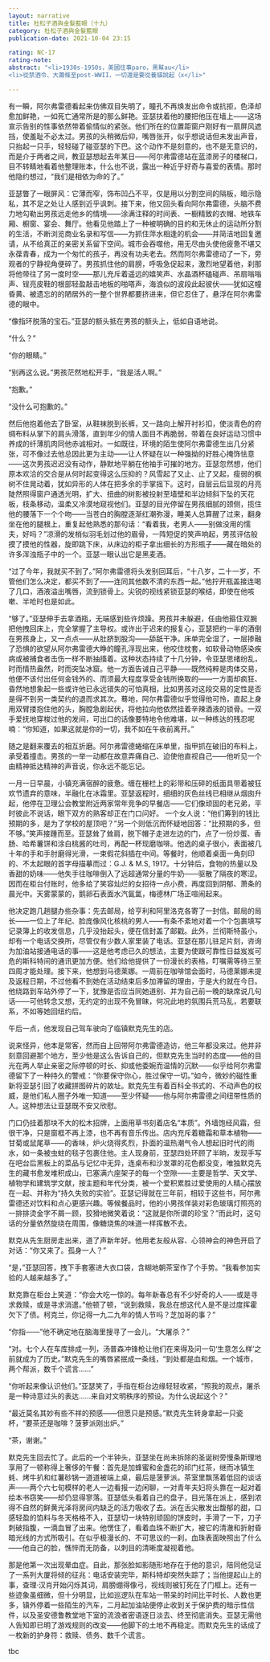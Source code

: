 ```yaml
---
layout: narrative
title: 杜松子酒與金髮藍眼（十九）
category: 杜松子酒與金髮藍眼
publication-date: 2021-10-04 23:15

rating: NC-17
rating-note:
abstract: "<li>1930s-1950s，美國往事paro，黑幫au</li>
<li>從禁酒令、大蕭條至post-WWII，一切還是要從養貓說起（x</li>"

---
```


有一瞬，阿尔弗雷德看起来仿佛双目失明了，瞳孔不再焕发出命令或抗拒，色泽却愈加鲜艳，一如死亡通常所是的那么鲜艳。亚瑟扶着他的腰把他压在墙上——这场宣示告别的性事依然带着偷情似的紧张。他们所在的位置距窗户刚好有一扇屏风遮挡，使羞耻不必太过。男孩的头稍微后仰，嘴唇张开，似乎想说话但未发出声音，只抬起一只手，轻轻碰了碰亚瑟的下巴。这个动作不是刻意的，也不是无意识的，而是介于两者之间，教亚瑟想起去年某日——阿尔弗雷德站在蓝漆房子的楼梯口，目不转睛地看着他整理账本，什么也不说，露出一种近乎好奇与喜爱的表情。那时他隐约想过，“我们是相依为命的了。”

亚瑟瞥了一眼屏风：它薄而窄，饰布凹凸不平，仅是用以分割空间的隔板，暗示隐私，其不足之处让人感到近乎讽刺。接下来，他又回头看向阿尔弗雷德，头脑不费力地勾勒出男孩远走他乡的情境——涂满注释的时间表、一橱精致的衣帽、地铁车厢、橱窗、宴会、舞厅。他看见他踏上了一种被明确的目的和无休止的运动所分割的生活，不断浏览商业名录和写信——为抓住萍水相逢的机会——并简洁地回复邀请，从不给真正的亲密关系留下空间。城市会吞噬他，用无尽由头使他疲惫不堪又永葆青春，成为一个匆忙的孩子，再没有功夫老去。然而阿尔弗雷德动了一下，旁观者的宁静视角便碎了。男孩抓住他的肩膀，呼吸急促起来，激烈地望着他，刹那将他带往了另一度时空——那儿充斥着遥远的嬉笑声、水晶酒杯磕碰声、吊扇嗡嗡声、锃亮皮鞋的根部轻盈敲击地板的啪嗒声，海浪似的波段此起彼伏——犹如这幢昏黄、被遗忘的的陋居外的一整个世界都要挤进来，但它忍住了，悬浮在阿尔弗雷德的眼中。

“像指环脱落的宝石。”亚瑟的额头抵在男孩的额头上，低如自语地说。

“什么？”

“你的眼睛。”

“别再这么说。”男孩茫然地松开手，“我是活人啊。”

“抱歉。”

“没什么可抱歉的。”

然后他抱着他去了卧室，从鞋袜脱到长裤，又一路向上解开衬衫扣，使淡青色的府绸布料从掌下的肩头滑落，直到年少的情人面目不再脆弱，带着在良好运动习惯中养成的纤薄肌肉同他赤诚相对。一如既往，环境的陌生使阿尔弗雷德生出几分紧张，可不像过去他总因此更为主动——让人怀疑在以一种强拗的好胜心掩饰怯意——这次男孩迟迟没有动作，静默地平躺在他袖手可摧的地方。亚瑟忽然想，他们原本欢洽的交合是从何时起变得这么压抑的？风雪起了又止、止了又起，瘦弱的枫树不住晃动着，犹如异形的人体在把多余的手掌摇下。这时，自层云后显现的月亮陡然照得窗户通透光明，扩大、扭曲的树影被投射至墙壁和半边倾斜下坠的天花板，枝条移动，温柔又冷漠地窥视他们。亚瑟的目光停留在男孩细腻的颈侧，揽住他的腰落下一个个吻——当苍白的胸膛逐渐红潮弥漫，睡美人总算醒了过来，翻身坐在他的腿根上，重复起他熟悉的那句话：“看着我，老男人——别做没用的懦夫，好吗？”凉滑的发梢似羽毛划过他的眉骨，一阵短促的笑声响起，男孩评估般摸了摸他的性器，旋即跳下床，从床边的柜子拿出细长的方形瓶子——藏在暗处的许多浑浊瓶子中的一个。亚瑟一眼认出它是黑麦酒。

“过了今年，我就买不到了。”阿尔弗雷德将头发别回耳后，“十八岁，二十一岁，不管他们怎么决定，都买不到了——连同其他数不清的东西一起。”他拧开瓶盖接连喝了几口，酒液溢出嘴唇，流到锁骨上。尖锐的视线紧锁亚瑟的喉结，即使在他咳嗽、半呛时也是如此。

“够了。”亚瑟伸手去拿酒瓶，无端感到些许烦躁。男孩并未躲避，任由他箍住双腕把他拽回床上，完全掌握了主导权。或许出于迟来的报复心，亚瑟把约一半的酒倒在男孩身上，又一点点——从肚脐到股沟——舔舐干净。床单完全湿了，一层掺融了恐惧的欲望从阿尔弗雷德大睁的瞳孔浮现出来，他咬住枕套，如软骨动物感染疾病或被捕食者击伤一样不断抽搐着。这种状态持续了十几分钟，令亚瑟思绪纷乱，时而情热盎然，时而突坠冰窟。他一方面告诫自己平静——既然纯粹是肉体交易，他便不该付出任何金钱外的、而须最大程度享受金钱所换取的——一方面却疯狂、昏然地想象起一些或许他已永远错失的可怕真相，比如男孩对这段交易的定性是否是得不到另一类契约的退而求其次。蓦地，阿尔弗雷德似乎觉得他可怜，直起上身用双臂搂抱住他的头，胸膛急剧起伏，将他拉向他依然挂着辛辣酒液的锁骨。一双手爱抚地穿梭过他的发间，可出口的话像要特地令他难堪，以一种练达的残忍呢喃：“你知道，如果这就是你的一切，我不如在午夜前离开。”

随之是翻来覆去的相互折磨。阿尔弗雷德蜷缩在床单里，指甲抓在破旧的布料上，承受着撞击。男孩的一举一动都在故意弄痛自己、迫使他直视自己——他听见一个由精神抵达精神的声音说，你永远不能忘记。

一月一日早晨，小镇充满宿醉的疲惫。缠在栅栏上的彩带和压碎的纸面具带着被狂欢节遗弃的意味，半融化在冰霜里。亚瑟返程时，细细的灰色丝线已相继从烟囱升起，他停在卫理公会教堂附近两家常年竞争的早餐店——它们像顽固的老兄弟，平时彼此不说话，眼下双方的熟客却正在门口问好。 一个女人说：“他们筹到的钱比预期的多，是为了学校的屋顶吧？”另一个则低沉而怀疑地回答：“比预期的多，但不够。”笑声接踵而至。亚瑟耸了耸肩，脱下帽子走进左边的门，点了一份炒蛋、香肠、哈希薯饼和涂白桃酱的吐司，再配一杯现磨咖啡。他选的桌子很小，表面被几十年的手和手肘磨得光滑，一束假花斜插在中间。等餐时，他顺着桌面一角刻印的、不太起眼的首字母描摹而过：G.J. & M.S, 1917。十分钟后，食物的热量以及香甜的奶味——他失手往咖啡倒入了远超通常分量的牛奶——驱散了隔夜的寒涩。因而在柜台付账时，他多给了笑容灿烂的女招待一点小费，再度回到阴郁、萧条的晨光中。天雾蒙蒙的，鹅卵石表面水汽氤氲，梅德林广场正喧闹起来。

他决定跑几趟腿办些杂事：先去邮局，给亨利和阿里洛克各寄了一封信。邮局的局长——一位上了年纪、脸庞像风化核桃的男人——有条不紊地对着一个个包裹填写记录簿上的收发信息，几乎没抬起头，便在信封盖了邮戳。此外，兰彻斯特虽小，却有一个电话交换所，尽管仅有少数人家里装了电话。亚瑟在那儿驻足片刻，咨询为加油站接通电话的事——这是他考虑已久的想法，主要为使跟可靠性日益岌岌可危的斯科特间的通讯更加方便。他们给他提供了一份漫长的表格，叮嘱需等待三至四周才能处理。接下来，他想到马德莱娜。一周前在咖啡馆会面时，马德莱娜未提及返程日期，不过他看不到她在活动结束后多加滞留的理由，于是大约就在今日。他绕路到车站外停了一下，犹豫是否应当同她道别、并为自己前一晚的缺席说几句话——可他转念又想，无约定的出现不免冒昧，何况此地的氛围兵荒马乱，若要联系，不如等她回纽约后。

午后一点，他发现自己驾车驶向了临镇默克先生的店。

说来怪异，他本是常客，然而自上回带阿尔弗雷德造访，他三年都没来过。他并非刻意回避那个地方，至少他是这么告诉自己的，但默克先生当时的态度——他的目光在两人举止亲密之际停顿的时长、抑或他委婉而温情的沉默——似乎给阿尔弗雷德留下了一种持久的警戒：“你要保守你心，胜过保守一切。”如今，微妙的磁性重新将亚瑟引回了收藏拼图碎片的故址。默克先生有着百科全书式的、不动声色的权威，是他们私人圈子外唯一知道——至少怀疑——他与阿尔弗雷德之间纽带性质的人。这种想法让亚瑟既不安又欣慰。 

门口仍挂着那块不大的松木招牌，上面用草书刻着店名“本质”。外墙饱经风霜，但很干净，只是窗框不再上漆，也不再有音乐传出。店内充斥着糖霜和草本植物——甘菊或鼠尾草——的香味，炉火烧得炙烈，扑面的温热潮气令人想起旧时代的雨水，如一条被虫蛀的毯子包裹住他。主人现身前，亚瑟四处环顾了半晌，发现手写在吧台后黑板上的菜品与记忆中无异，连桌布和沙发罩的花色都没变，唯独默克先生的藏书愈发堆积成山，已塞满六座架子的每一个空隙——主要是哲学、天文学、植物学和建筑学文献，按主题和年代分类，被一个爱积累胜过爱使用的人精心摆放在一起、并称为“持久失败的实验”。亚瑟记得就在三年前，相较于这些书，阿尔弗雷德还对饮料和点心更感兴趣。等候餐品时，他的小男孩佯装对彩色玻璃灯照亮的一排排烫金字不屑一顾，狡猾地微笑着说：“这就是你所谓的珍宝？”而此时，这句话的分量依然旋绕在周围，像糖烧焦的味道一样挥散不去。

默克从先生厨房走出来，道了声新年好。他用老友般从容、心领神会的神色开启了对话：“你又来了。孤身一人？”

“是，”亚瑟回答，拽下手套塞进大衣口袋，含糊地朝茶室作了个手势。“我看参加实验的人越来越多了。”

默克靠在柜台上笑道：“你会大吃一惊的。每年新春总有不少好奇的人——或是寻求救赎，或是寻求消遣。”他顿了顿，“说到救赎，我总在想这代人是不是过度挥霍欠下了债。柯克兰，你记得一九二九年的情人节吗？芝加哥的事？”

“你指——”他不确定地在脑海里搜寻了一会儿，“大屠杀？”

“对。七个人在车库排成一列，汤普森冲锋枪让他们在来得及问一句‘生意怎么样’之前就成为了历史。”默克先生的嘴唇紧抿成一条线，“到处都是血和烟。一个城市，两个帮派，数千个谎言……”

“你听起来像认识他们。”亚瑟笑了，手指在柜台边缘轻轻收紧，“照我的观点，屠杀是一种诗意过头的表达……来自对文明秩序的预设。为什么说起这个？”

“最近莫名其妙有些不祥的预感——但愿只是预感。”默克先生转身拿起一只瓷杯，“要茶还是咖啡？菠萝派刚出炉。”

“茶，谢谢。”

默克先生回去忙了。此后的一个半钟头，亚瑟坐在尚未拆除的圣诞树旁慢条斯理地享用了一顿称得上奢侈的午餐：首先是加蜂蜜和金盏花的祁门红茶，继而冰镇生蚝、烤牛扒和红薯砂锅一道道被端上桌，最后是菠萝派。茶室里飘荡着低回的谈话声——两个六七旬模样的老人一边看报一边闲聊，一对青年夫妇将头靠在一起对着绘本书窃笑——却仍显得寥落。亚瑟低头看着自己的盘子，目光落在派上，感到浓得不自然的鲜黄光泽将房间内缺乏的活力吸收了去。派在舌尖散发出馥郁的甜，口感轻盈的馅料与冬天格格不入，亚瑟切一块特别顽固的饼皮时，手滑了一下，刀子刺破指腹，一滴血冒了出来。他愣住了，看着血珠不断扩大，被它的清澈和折射昏暗光线的方式所吸引。在似乎极漫长的、不可思议的一刹，血珠表面映照出了什么——他自己的脸，憔悴而无防备，以刺目的清晰度凝视着他。

那是他第一次出现晕血症。自此，那张脸如影随形地存在于他的意识，陪同他见证了一系列大厦将倾的征兆：电话安装完毕，斯科特却突然失踪了；当他提起山上的事，查理·汉肖开始闪烁其词，肩膀绷得像弓，视线则被钉死在了门框上。还有一些迹象虽细微，但十分明显，比如巡逻队在车站一带呆的时间比平时长、人数也更多，镇外停着一些陌生的汽车，二月起加油站便停止收到关于保护费的暗示性信件，以及圣安德鲁教堂地下室的流浪者密语逐日淡去、终至彻底消失。亚瑟无需他人告知即已明了游戏规则的改变——他脚下的土地不再稳定。而默克先生的话成了一枚新的护身符：救赎、债务、数千个谎言。

tbc
